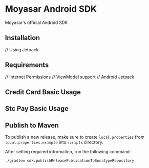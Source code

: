 # Moyasar Android SDK

Moyasar's official Android SDK

## Installation

// Using Jetpack

## Requirements

// Internet Permissions
// ViewModel support
// Android Jetpack

## Credit Card Basic Usage

## Stc Pay Basic Usage

## Publish to Maven
 

To publish a new release, make sure to create `local.properties` from `local.properties.example`
into `scripts` directory.

After setting required information, run the following command:

```
./gradlew sdk:publishReleasePublicationToSonatypeRepository
```
